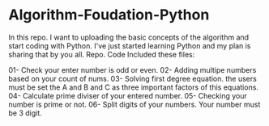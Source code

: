 # Algorithm-Foudation-Python
In this repo. I want to uploading the basic concepts of the algorithm and start coding with Python. I've just started learning Python and my plan is sharing that by you all.
Repo. Code Included these files:

01- Check your enter number is odd or even.
02- Adding multipe numbers based on your count of nums.
03- Solving first degree equation. the users must be set the A and B and C as three important factors of this equations.
04- Calculate prime diviser of your entered number.
05- Checking your number is prime or not.
06- Split digits of your numbers. Your number must be 3 digit.
